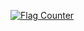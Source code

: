 <a href="https://info.flagcounter.com/rQFN"><img src="https://s01.flagcounter.com/map/rQFN/size_l/txt_000000/border_CCCCCC/pageviews_1/viewers_3/flags_0/" alt="Flag Counter" border="0"></a>

